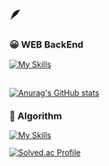 ## 🪶

### 😀 WEB BackEnd

[![My Skills](https://skillicons.dev/icons?i=spring,java,nestjs,ts)](https://skillicons.dev)  
<br>  
[![Anurag's GitHub stats](https://github-readme-stats.vercel.app/api?username=jsj3473)](https://github.com/anuraghazra/github-readme-stats)

### 🤨 Algorithm
[![My Skills](https://skillicons.dev/icons?i=cpp,py)](https://skillicons.dev)

[![Solved.ac Profile](http://mazassumnida.wtf/api/v2/generate_badge?boj=jsj3473)](https://solved.ac/jsj3473/)

<!--
**jsj3473/jsj3473** is a ✨ _special_ ✨ repository because its `README.md` (this file) appears on your GitHub profile.

Here are some ideas to get you started:

- 🔭 I’m currently working on ...
- 🌱 I’m currently learning ...
- 👯 I’m looking to collaborate on ...
- 🤔 I’m looking for help with ...
- 💬 Ask me about ...
- 📫 How to reach me: ...
- 😄 Pronouns: ...
- ⚡ Fun fact: ...
-->
